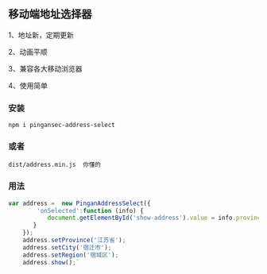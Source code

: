 ## **移动端地址选择器**

1、地址新，定期更新

2、动画平顺

3、兼容各大移动浏览器

4、使用简单


### 安装

`
npm i pingansec-address-select
`

### 或者

`dist/address.min.js  你懂的
`


### 用法

```javascript
var address =  new PinganAddressSelect({
        'onSelected':function (info) {
 		   document.getElementById('show-address').value = info.province +' '+info.city + ' '+info.region;
 	   }
    });
    address.setProvince('江苏省');
    address.setCity('宿迁市');
    address.setRegion('宿城区');
    address.show();`
```




